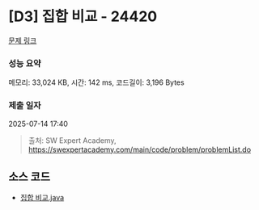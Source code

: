 # [D3] 집합 비교 - 24420 

[문제 링크](https://swexpertacademy.com/main/code/problem/problemDetail.do?contestProbId=AZcKaddqidnHBITY) 

### 성능 요약

메모리: 33,024 KB, 시간: 142 ms, 코드길이: 3,196 Bytes

### 제출 일자

2025-07-14 17:40



> 출처: SW Expert Academy, https://swexpertacademy.com/main/code/problem/problemList.do



## 소스 코드
- [집합 비교.java](집합 비교.java)
